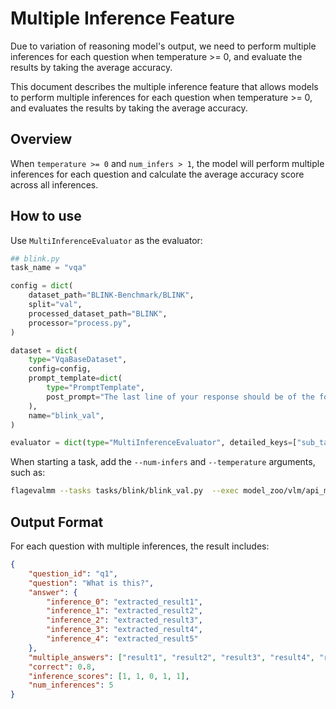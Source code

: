 # Multiple Inference Feature

Due to variation of reasoning model's output, we need to perform multiple inferences for each question when temperature >= 0, and evaluate the results by taking the average accuracy.

This document describes the multiple inference feature that allows models to perform multiple inferences for each question when temperature >= 0, and evaluates the results by taking the average accuracy.

## Overview

When `temperature >= 0` and `num_infers > 1`, the model will perform multiple inferences for each question and calculate the average accuracy score across all inferences.

## How to use

Use `MultiInferenceEvaluator` as the evaluator:

```python
## blink.py
task_name = "vqa"

config = dict(
    dataset_path="BLINK-Benchmark/BLINK",
    split="val",
    processed_dataset_path="BLINK",
    processor="process.py",
)

dataset = dict(
    type="VqaBaseDataset",
    config=config,
    prompt_template=dict(
        type="PromptTemplate",
        post_prompt="The last line of your response should be of the following format: 'Answer: $LETTER' (without quotes) where LETTER is one of options.",
    ),
    name="blink_val",
)

evaluator = dict(type="MultiInferenceEvaluator", detailed_keys=["sub_task"])

```

When starting a task, add the `--num-infers` and `--temperature` arguments, such as: 

```bash
flagevalmm --tasks tasks/blink/blink_val.py  --exec model_zoo/vlm/api_model/model_adapter.py --model gpt-4o-mini --num-workers 8 --output-dir ./results_temperature/gpt-4o-mini --url openai_url --api-key openai_api_key --num-infers 5 --temperature 0.6 --try-run --use-cache
```

## Output Format

For each question with multiple inferences, the result includes:

```json
{
    "question_id": "q1",
    "question": "What is this?",
    "answer": {
        "inference_0": "extracted_result1",
        "inference_1": "extracted_result2", 
        "inference_2": "extracted_result3",
        "inference_3": "extracted_result4",
        "inference_4": "extracted_result5"
    },
    "multiple_answers": ["result1", "result2", "result3", "result4", "result5"],
    "correct": 0.8,
    "inference_scores": [1, 1, 0, 1, 1],
    "num_inferences": 5
}
```